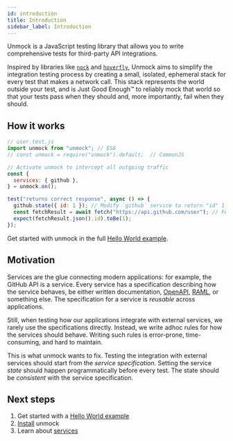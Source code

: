 ```yaml
---
id: introduction
title: Introduction
sidebar_label: Introduction
---
```


Unmock is a JavaScript testing library that allows you to write comprehensive tests for third-party API integrations.

Inspired by libraries like [`nock`](https://github.com/nock/nock) and [`hoverfly`](https://github.com/spectolabs/hoverfly), Unmock aims to simplify the integration testing process by creating a small, isolated, ephemeral stack for every test that makes a network call. This stack represents the world outside your test, and is Just Good Enough™ to reliably mock that world so that your tests pass when they should and, more importantly, fail when they should.

## How it works

```javascript
// user.test.js
import unmock from "unmock"; // ES6
// const unmock = require("unmock").default;  // CommonJS

// Activate unmock to intercept all outgoing traffic
const {
  services: { github },
} = unmock.on();

test("returns correct response", async () => {
  github.state({ id: 1 }); // Modify `github` service to return "id" 1
  const fetchResult = await fetch("https://api.github.com/user"); // Fetch data
  expect(fetchResult.json().id).toBe(1);
});
```

Get started with unmock in the full [Hello World example](hello.md).

## Motivation

Services are the glue connecting modern applications: for example, the GitHub API is a service. Every service has a specification describing how the service behaves, be either written documentation, [OpenAPI](https://www.openapis.org/), [RAML](https://raml.org/), or something else. The specification for a service is _reusable_ across applications.

Still, when testing how our applications integrate with external services, we rarely use the specifications directly. Instead, we write adhoc rules for how the services should behave. Writing such rules is error-prone, time-consuming, and hard to maintain.

This is what unmock wants to fix. Testing the integration with external services should start from the _service specification_. Setting the service _state_ should happen programmatically before every test. The state should be _consistent_ with the service specification.

## Next steps

1. Get started with a [Hello World example](hello.md)
1. [Install](installation.md) unmock
1. Learn about [services](layout.md)
